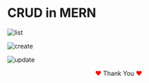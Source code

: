 # CRUD in MERN


![list](https://github.com/Dulon18/CRUD_MERN/assets/80118217/e9190028-782b-4087-bbdc-778ac70228fc)

![create](https://github.com/Dulon18/CRUD_MERN/assets/80118217/fe13d46a-0478-4e59-a046-9e38621e6fc1)

![update](https://github.com/Dulon18/CRUD_MERN/assets/80118217/858433b4-355b-4656-bebe-27541534aa09)

<p align="center"><span style="color: red;">&hearts;</span> Thank You <span style="color: red;">&hearts;</span></p>
